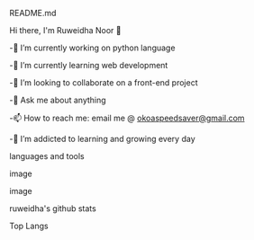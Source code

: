 README.md

Hi there, I'm Ruweidha Noor 👋

-🔭 I’m currently working on python language

-🌱 I’m currently learning web development

-👯 I’m looking to collaborate on a front-end project

-💬 Ask me about anything

-📫 How to reach me: email me @ okoaspeedsaver@gmail.com

-🌱 I’m addicted to learning and growing every day

languages and tools

image

image

ruweidha's github stats

Top Langs
